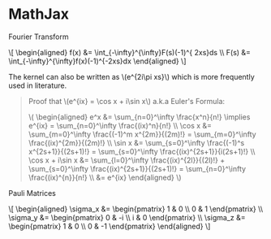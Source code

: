 # MathJax

Fourier Transform

\\[
\begin{aligned}
f(x) &= \int_{-\infty}^{\infty}F(s)(-1)^{ 2xs}ds \\\\
F(s) &= \int_{-\infty}^{\infty}f(x)(-1)^{-2xs}dx
\end{aligned}
\\]

The kernel can also be written as \\(e^{2i\pi xs}\\) which is more frequently used in literature.

> Proof that \\(e^{ix} = \cos x + i\sin x\\) a.k.a Euler's Formula:
>
> \\(
\begin{aligned}
  e^x &= \sum_{n=0}^\infty \frac{x^n}{n!} \implies e^{ix} = \sum_{n=0}^\infty \frac{(ix)^n}{n!} \\\\
  \cos x &= \sum_{m=0}^\infty \frac{(-1)^m x^{2m}}{(2m)!} = \sum_{m=0}^\infty \frac{(ix)^{2m}}{(2m)!} \\\\
  \sin x &= \sum_{s=0}^\infty \frac{(-1)^s x^{2s+1}}{(2s+1)!} = \sum_{s=0}^\infty \frac{(ix)^{2s+1}}{i(2s+1)!} \\\\
  \cos x + i\sin x &= \sum_{l=0}^\infty \frac{(ix)^{2l}}{(2l)!} + \sum_{s=0}^\infty \frac{(ix)^{2s+1}}{(2s+1)!} = \sum_{n=0}^\infty \frac{(ix)^{n}}{n!} \\\\
         &= e^{ix}
\end{aligned}
\\)
>


Pauli Matrices

\\[
\begin{aligned}
  \sigma_x &= \begin{pmatrix}
  1 & 0 \\\\ 0 & 1
  \end{pmatrix} \\\\
  \sigma_y &= \begin{pmatrix}
  0 & -i \\\\ i & 0
  \end{pmatrix} \\\\
  \sigma_z &= \begin{pmatrix}
  1 & 0 \\\\ 0 & -1
  \end{pmatrix}
\end{aligned}
\\]